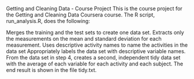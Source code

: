 Getting and Cleaning Data - Course Project
This is the course project for the Getting and Cleaning Data Coursera course. The R script, run_analysis.R, does the following:

Merges the training and the test sets to create one data set.
Extracts only the measurements on the mean and standard deviation for each measurement.
Uses descriptive activity names to name the activities in the data set
Appropriately labels the data set with descriptive variable names.
From the data set in step 4, creates a second, independent tidy data set with the average of each variable for each activity and each subject.
The end result is shown in the file tidy.txt.